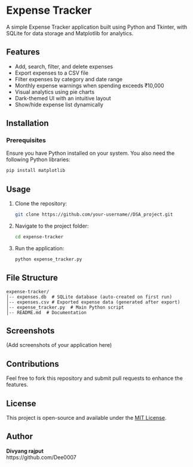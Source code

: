 # Expense Tracker

A simple Expense Tracker application built using Python and Tkinter, with SQLite for data storage and Matplotlib for analytics.

## Features

- Add, search, filter, and delete expenses
- Export expenses to a CSV file
- Filter expenses by category and date range
- Monthly expense warnings when spending exceeds ₹10,000
- Visual analytics using pie charts
- Dark-themed UI with an intuitive layout
- Show/hide expense list dynamically

## Installation

### Prerequisites

Ensure you have Python installed on your system. You also need the following Python libraries:

```sh
pip install matplotlib
```

## Usage

1. Clone the repository:
   ```sh
   git clone https://github.com/your-username//DSA_project.git
   
   ```
2. Navigate to the project folder:
   ```sh
   cd expense-tracker
   ```
3. Run the application:
   ```sh
   python expense_tracker.py
   ```

## File Structure

```
expense-tracker/
│-- expenses.db  # SQLite database (auto-created on first run)
│-- expenses.csv # Exported expense data (generated after export)
│-- expense_tracker.py  # Main Python script
│-- README.md  # Documentation
```

## Screenshots

(Add screenshots of your application here)

## Contributions

Feel free to fork this repository and submit pull requests to enhance the features.

## License

This project is open-source and available under the [MIT License](LICENSE).

## Author

**Divyang rajput**\
https\://github.com/Dee0007

